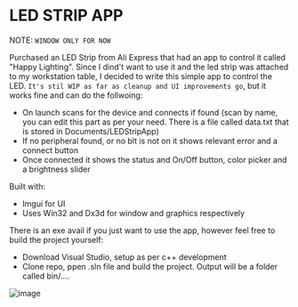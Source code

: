 # LED STRIP APP

NOTE: `WINDOW ONLY FOR NOW`

Purchased an LED Strip from Ali Express that had an app to control it called "Happy Lighting". Since I dind't want to use it and the led strip was attached to my workstation table, I decided to write this simple app to control the LED. `It's stil WIP as far as cleanup and UI improvements go`, but it works fine and can do the follwoing:

- On launch scans for the device and connects if found (scan by name, you can edit this part as per your need. There is a file called data.txt that is stored in Documents/LEDStripApp)
- If no peripheral found, or no blt is not on it shows relevant error and a connect button
- Once connected it shows the status and On/Off button, color picker and a brightness slider

Built with:
- Imgui for UI
- Uses Win32 and Dx3d for window and graphics respectively

There is an exe avail if you just want to use the app, however feel free to build the project yourself:
- Download Visual Studio, setup as per c++ development
- Clone repo, ppen .sln file and build the project. Output will be a folder called bin/....

![image](https://github.com/mosamaasif/led_strip_app/assets/13409110/3d1f3662-7214-48e8-8967-91dacd353703)
